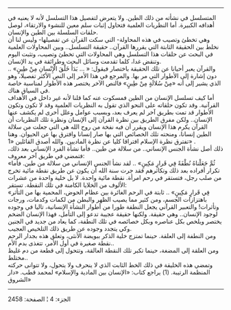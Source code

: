 ------------------------------------------------------------------------

المتسلسل في نشأته من ذلك الطين. ولا يتعرض لتفصيل هذا التسلسل لأنه لا
يعنيه في أهدافه الكبيرة. أما النظريات العلمية فتحاول إثبات سلم معين
للنشوء والارتقاء، لوصل حلقات السلسلة بين الطين والإنسان.  
وهي تخطئ وتصيب في هذه المحاولة- التي سكت القرآن عن تفصيلها- وليس لنا أن
نخلط بين الحقيقة الثابتة التي يقررها القرآن.. حقيقة التسلسل.. وبين
المحاولات العلمية في البحث عن حلقات هذا التسلسل وهي المحاولات التي تخطئ
وتصيب، وتثبت اليوم وتنقض غدا، كلما تقدمت وسائل البحث وطرائقة في يد
الإنسان.  
والقرآن يعبر أحيانا عن تلك الحقيقة باختصار فيقول: « ... بَدَأَ خَلْقَ الْإِنْسانِ
مِنْ طِينٍ» .. دون إشارة إلى الأطوار التي مر بها. والمرجع في هذا الأمر إلى
النص الأكثر تفصيلا، وهو الذي يشير إلى أنه «مِنْ سُلالَةٍ مِنْ طِينٍ» فالنص الآخر
يختصر هذه الأطوار لمناسبة خاصة في السياق هناك.  
أما كيف تسلسل الإنسان من الطين فمسكوت عنه كما قلنا لأنه غير داخل في
الأهداف القرآنية. وقد تكون حلقاته على النحو الذي تقول به النظريات
العلمية وقد لا تكون وتكون الأطوار قد تمت بطريق آخر لم يعرف بعد، وبسبب
عوامل وعلل أخرى لم يكشف عنها الإنسان.. ولكن مفرق الطريق بين نظرة القرآن
إلى الإنسان ونظرة تلك النظريات أن القرآن يكرم هذا الإنسان ويقرر أن فيه
نفخة من روح الله هي التي جعلت من سلالة الطين إنسانا، ومنحته تلك الخصائص
التي بها صار إنسانا وافترق بها عن الحيوان. وهنا تفترق نظرة الإسلام
افتراقا كليا عن نظرة الماديين. والله أصدق القائلين «1» .  
ذلك أصل نشأة الجنس الإنساني.. من سلالة من طين.. فأما نشأة الفرد الإنساني
بعد ذلك، فتمضي في طريق آخر معروف:  
«ثُمَّ جَعَلْناهُ نُطْفَةً فِي قَرارٍ مَكِينٍ» .. لقد نشأ الجنس الإنساني من سلالة من طين.
فأما تكرار أفراده بعد ذلك وتكاثرهم فقد جرت سنة الله أن يكون عن طريق نقطة
مائية تخرج من صلب رجل، فتستقر في رحم امرأة. نقطة مائية واحدة. لا بل خلية
واحدة من عشرات الألوف من الخلايا الكامنة في تلك النقطة. تستقر:  
«فِي قَرارٍ مَكِينٍ» .. ثابتة في الرحم الغائرة بين عظام الحوض، المحمية بها من
التأثر باهتزازات الجسم، ومن كثير مما يصيب الظهر والبطن من لكمات وكدمات،
ورجات وتأثرات! والتعبير القرآني يجعل النطفة طورا من أطوار النشأة
الإنسانية، تاليا في وجوده لوجود الإنسان.. وهي حقيقة. ولكنها حقيقة عجيبة
تدعو إلى التأمل، فهذا الإنسان الضخم يختصر ويلخص بكل عناصره وبكل خصائصه
في تلك النطفة، كما يعاد من جديد في الجنين وكي يتجدد وجوده عن طريق ذلك
التلخيص العجيب.  
ومن النطفة إلى العلقة. حينما تمتزج خلية الذكر ببويضة الأنثى، وتعلق هذه
بجدار الرحم نقطة صغيرة في أول الأمر، تتغذى بدم الأم..  
ومن العلقة إلى المضغة، حينما تكبر تلك النقطة العالقة، وتتحول إلى قطعة من
دم غليظ مختلط..  
وتمضي هذه الخليقة في ذلك الخط الثابت الذي لا ينحرف ولا يتحول، ولا تتوانى
حركته المنظمة الرتيبة. (1) يراجع كتاب: «الإنسان بين المادية والإسلام»
لمحمد قطب. «دار الشروق»

------------------------------------------------------------------------

الجزء: 4 ¦ الصفحة: 2458
